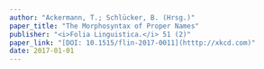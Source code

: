 ```yaml
---
author: "Ackermann, T.; Schlücker, B. (Hrsg.)"
paper_title: "The Morphosyntax of Proper Names"
publisher: "<i>Folia Linguistica.</i> 51 (2)"
paper_link: "[DOI: 10.1515/flin-2017-0011](htttp://xkcd.com)"
date: 2017-01-01
---
```


